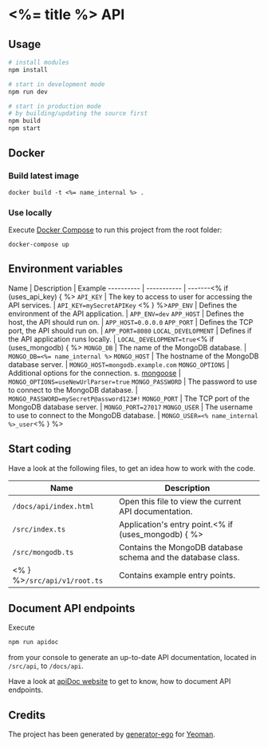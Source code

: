 # <%= title %> API

## Usage

```bash
# install modules
npm install

# start in development mode
npm run dev

# start in production mode
# by building/updating the source first
npm build
npm start
```

## Docker

### Build latest image

```
docker build -t <%= name_internal %> .
```

### Use locally

Execute [Docker Compose](https://docs.docker.com/compose/) to run this project from the root folder:

```
docker-compose up
```

## Environment variables

Name       | Description | Example
---------- | ----------- | -------<% if (uses_api_key) { %>
`API_KEY` | The key to access to user for accessing the API services. | `API_KEY=mySecretAPIKey`
<% } %>`APP_ENV` | Defines the environment of the API application. | `APP_ENV=dev`
`APP_HOST` | Defines the host, the API should run on. | `APP_HOST=0.0.0.0`
`APP_PORT` | Defines the TCP port, the API should run on. | `APP_PORT=8080`
`LOCAL_DEVELOPMENT` | Defines if the API application runs locally. | `LOCAL_DEVELOPMENT=true`<% if (uses_mongodb) { %>
`MONGO_DB` | The name of the MongoDB database. | `MONGO_DB=<%= name_internal %>`
`MONGO_HOST` | The hostname of the MongoDB database server. | `MONGO_HOST=mongodb.example.com`
`MONGO_OPTIONS` | Additional options for the connection. s. [mongoose](https://mongoosejs.com/) | `MONGO_OPTIONS=useNewUrlParser=true`
`MONGO_PASSWORD` | The password to use to connect to the MongoDB database. | `MONGO_PASSWORD=mySecretP@assword123#!`
`MONGO_PORT` | The TCP port of the MongoDB database server. | `MONGO_PORT=27017`
`MONGO_USER` | The username to use to connect to the MongoDB database. | `MONGO_USER=<% name_internal %>_user`<% } %>

## Start coding

Have a look at the following files, to get an idea how to work with the code.

Name       | Description
---------- | -----------
`/docs/api/index.html` | Open this file to view the current API documentation.
`/src/index.ts` | Application's entry point.<% if (uses_mongodb) { %>
`/src/mongodb.ts` | Contains the MongoDB database schema and the database class.
<% } %>`/src/api/v1/root.ts` | Contains example entry points.

## Document API endpoints

Execute

```bash
npm run apidoc
```

from your console to generate an up-to-date API documentation, located in `/src/api`, to `/docs/api`.

Have a look at [apiDoc website](http://apidocjs.com/) to get to know, how to document API endpoints.

## Credits

The project has been generated by [generator-ego](https://github.com/egodigital/generator-ego) for [Yeoman](http://yeoman.io/).

